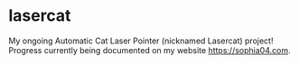 # lasercat

My ongoing Automatic Cat Laser Pointer (nicknamed Lasercat) project! Progress currently being documented on my website https://sophia04.com. 
